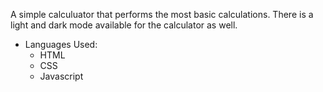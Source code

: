 A simple calculuator that performs the most basic calculations. There is a light and dark mode available for the calculator as well. 
- Languages Used:
    - HTML
    - CSS
    - Javascript
